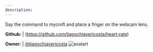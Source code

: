 ```yaml
---
description: 
---
```

Say the command to mycroft and place a finger on the webcam lens.

**Github:** | (https://github.com/tiagochiavericosta/heart-rate)

**Owner:** | [@tiagochiavericosta](https://github.com/tiagochiavericosta) ![avatart](https://avatars2.githubusercontent.com/u/3117118?v=4)

